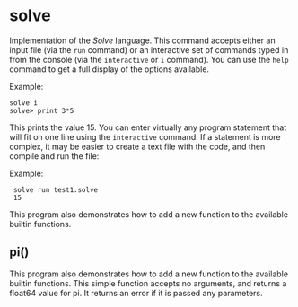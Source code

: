 # solve
Implementation of the _Solve_ language. This command accepts either an input file
(via the `run` command) or an interactive set of commands typed in from the console
(via the `interactive` or `i` command). You can use the `help` command to get a full
display of the options available.

Example:

    
    solve i
    solve> print 3*5
    
This prints the value 15. You can enter virtually any program statement that will fit on
one line using the `interactive` command. If a statement is more complex, it may be easier
to create a text file with the code, and then compile and run the file:

Example:

     solve run test1.solve
     15

This program also demonstrates how to add a new function to the available builtin functions.

## pi()
This program also demonstrates how to add a new function to the available builtin functions.
This simple function accepts no arguments, and returns a float64 value for pi. It returns an error if it is passed
any parameters.
